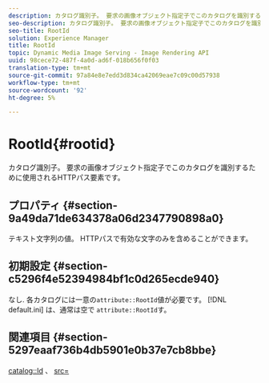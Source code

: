 ```yaml
---
description: カタログ識別子。 要求の画像オブジェクト指定子でこのカタログを識別するために使用されるHTTPパス要素です。
seo-description: カタログ識別子。 要求の画像オブジェクト指定子でこのカタログを識別するために使用されるHTTPパス要素です。
seo-title: RootId
solution: Experience Manager
title: RootId
topic: Dynamic Media Image Serving - Image Rendering API
uuid: 98cece72-487f-4a0d-ad6f-018b656f0f03
translation-type: tm+mt
source-git-commit: 97a84e8e7edd3d834ca42069eae7c09c00d57938
workflow-type: tm+mt
source-wordcount: '92'
ht-degree: 5%

---
```



# RootId{#rootid}

カタログ識別子。 要求の画像オブジェクト指定子でこのカタログを識別するために使用されるHTTPパス要素です。

## プロパティ {#section-9a49da71de634378a06d2347790898a0}

テキスト文字列の値。 HTTPパスで有効な文字のみを含めることができます。

## 初期設定 {#section-c5296f4e52394984bf1c0d265ecde940}

なし. 各カタログには一意の`attribute::RootId`値が必要です。 [!DNL default.ini] は、通常は空で `attribute::RootId`す。

## 関連項目 {#section-5297eaaf736b4db5901e0b37e7cb8bbe}

[catalog::Id](/help/aem-is-ir-api/is-api/image-catalog/image-serving-api-ref/c-image-catalog-reference/c-image-svg-data-reference/c-image-data-reference/r-id-cat.md) 、 [src=](../../../../../is-api/http-ref/image-serving-api-ref/c-http-protocol-reference/c-command-reference/r-src.md#reference-f6506637778c4c69bf106a7924a91ab1)
